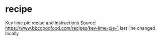 # recipe
Key lime pie recipe and instructions
Source: https://www.bbcgoodfood.com/recipes/key-lime-pie-1
last line changed locally
